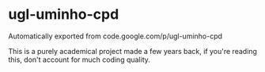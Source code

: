 # ugl-uminho-cpd
Automatically exported from code.google.com/p/ugl-uminho-cpd

This is a purely academical project made a few years back, if you're reading this, don't account for much coding quality.

